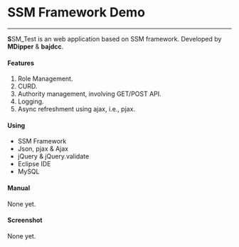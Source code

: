 # SSM Framework Demo

------

**S**SM_Test is an web application based on SSM framework. Developed by **MDipper** & **bajdcc**.

#### Features

1. Role Management.
2. CURD.
3. Authority management, involving GET/POST API.
4. Logging.
5. Async refreshment using ajax, i.e., pjax.

#### Using

- SSM Framework
- Json, pjax & Ajax
- jQuery & jQuery.validate
- Eclipse IDE
- MySQL

#### Manual

None yet.

#### Screenshot

None yet.